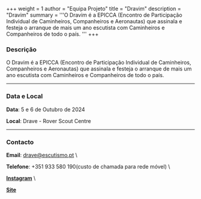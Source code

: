 +++
weight = 1
author = "Equipa Projeto"
title = "Dravim"
description = "Dravim"
summary = '''O Dravim é a EPICCA (Encontro de Participação Individual de Caminheiros, Companheiros e Aeronautas) que assinala e festeja o arranque de mais um ano escutista com Caminheiros e Companheiros de todo o país. '''
+++

### Descrição

O Dravim é a EPICCA (Encontro de Participação Individual de Caminheiros, Companheiros e Aeronautas) que assinala e festeja o arranque de mais um ano escutista com Caminheiros e Companheiros de todo o país.

---

### Data e Local

**Data**: 5 e 6 de Outubro de 2024

**Local**: Drave - Rover Scout Centre

---

### Contacto

**Email**: drave@escutismo.pt \

**Telefone**: +351 933 580 190(custo de chamada para rede móvel) \

[**Instagram**](https://www.instagram.com/draveroverscoutcentre/) \

[**Site**](https://drave.escutismo.pt/oportunidades/epiccas/)